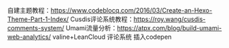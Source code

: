 自建主题教程：https://www.codeblocq.com/2016/03/Create-an-Hexo-Theme-Part-1-Index/
Cusdis评论系统教程：https://roy.wang/cusdis-comments-system/
Umami流量分析：https://atpx.com/blog/build-umami-web-analytics/
valine+LeanCloud 评论系统
插入codepen